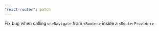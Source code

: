 ```yaml
---
"react-router": patch
---
```


Fix bug when calling `useNavigate` from `<Routes>` inside a `<RouterProvider>`
